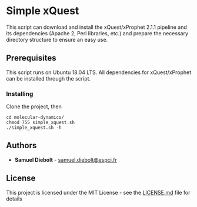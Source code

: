 # Simple xQuest

This script can download and install the xQuest/xProphet 2.1.1 pipeline and its dependencies (Apache 2, Perl libraries, etc.) and prepare the necessary directory structure to ensure an easy use.

## Prerequisites

This script runs on Ubuntu 18.04 LTS. All dependencies for xQuest/xProphet can be installed through the script.

### Installing

Clone the project, then
```
cd molecular-dynamics/
chmod 755 simple_xquest.sh
./simple_xquest.sh -h
```

## Authors

- **Samuel Diebolt** - <samuel.diebolt@espci.fr>

## License

This project is licensed under the MIT License - see the [LICENSE.md](LICENSE.md) file for details

